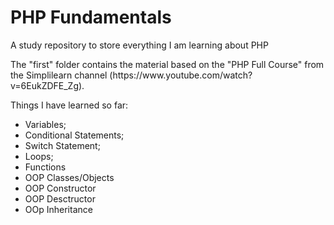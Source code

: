<h1>
    PHP Fundamentals
</h1>


<p>A study repository to store everything I am learning about PHP</p>

<p>The "first" folder contains the material based on the "PHP Full Course" from the Simplilearn channel (https://www.youtube.com/watch?v=6EukZDFE_Zg).</p>

<p>Things I have learned so far: </p>

<ul>
    <li>Variables;</li>
    <li>Conditional Statements;</li>
    <li>Switch Statement;</li>
    <li>Loops;</li>
    <li>Functions</li>
    <li>OOP Classes/Objects</li>
    <li>OOP Constructor</li>
    <li>OOP Desctructor</li>
    <li>OOp Inheritance</li>
</ul>
